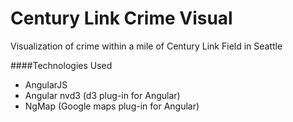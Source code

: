 # Century Link Crime Visual
Visualization of crime within a mile of Century Link Field in Seattle

####Technologies Used
* AngularJS
* Angular nvd3 (d3 plug-in for Angular)
* NgMap (Google maps plug-in for Angular)
